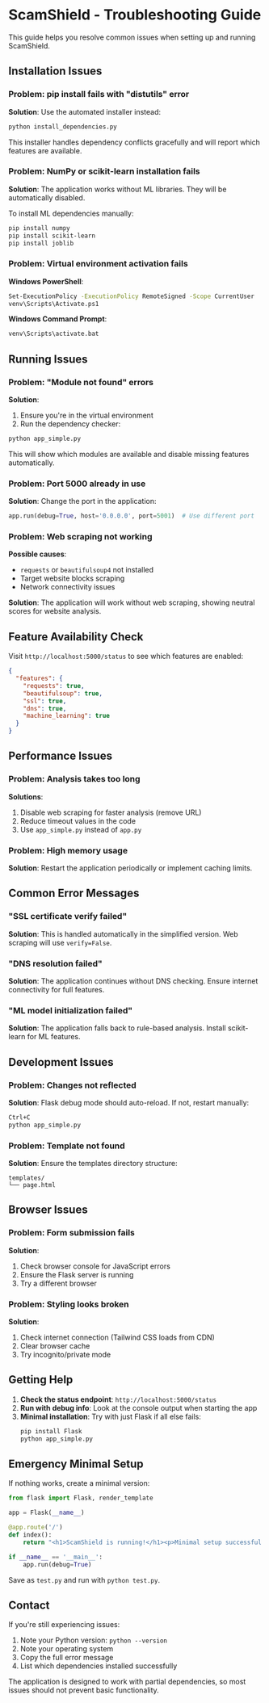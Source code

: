 # ScamShield - Troubleshooting Guide

This guide helps you resolve common issues when setting up and running ScamShield.

## Installation Issues

### Problem: pip install fails with "distutils" error
**Solution**: Use the automated installer instead:
```bash
python install_dependencies.py
```

This installer handles dependency conflicts gracefully and will report which features are available.

### Problem: NumPy or scikit-learn installation fails
**Solution**: The application works without ML libraries. They will be automatically disabled.

To install ML dependencies manually:
```bash
pip install numpy
pip install scikit-learn
pip install joblib
```

### Problem: Virtual environment activation fails
**Windows PowerShell**: 
```bash
Set-ExecutionPolicy -ExecutionPolicy RemoteSigned -Scope CurrentUser
venv\Scripts\Activate.ps1
```

**Windows Command Prompt**:
```bash
venv\Scripts\activate.bat
```

## Running Issues

### Problem: "Module not found" errors
**Solution**: 
1. Ensure you're in the virtual environment
2. Run the dependency checker:
```bash
python app_simple.py
```

This will show which modules are available and disable missing features automatically.

### Problem: Port 5000 already in use
**Solution**: Change the port in the application:
```python
app.run(debug=True, host='0.0.0.0', port=5001)  # Use different port
```

### Problem: Web scraping not working
**Possible causes**:
- `requests` or `beautifulsoup4` not installed
- Target website blocks scraping
- Network connectivity issues

**Solution**: The application will work without web scraping, showing neutral scores for website analysis.

## Feature Availability Check

Visit `http://localhost:5000/status` to see which features are enabled:

```json
{
  "features": {
    "requests": true,
    "beautifulsoup": true,
    "ssl": true,
    "dns": true,
    "machine_learning": true
  }
}
```

## Performance Issues

### Problem: Analysis takes too long
**Solutions**:
1. Disable web scraping for faster analysis (remove URL)
2. Reduce timeout values in the code
3. Use `app_simple.py` instead of `app.py`

### Problem: High memory usage
**Solution**: Restart the application periodically or implement caching limits.

## Common Error Messages

### "SSL certificate verify failed"
**Solution**: This is handled automatically in the simplified version. Web scraping will use `verify=False`.

### "DNS resolution failed"
**Solution**: The application continues without DNS checking. Ensure internet connectivity for full features.

### "ML model initialization failed"
**Solution**: The application falls back to rule-based analysis. Install scikit-learn for ML features.

## Development Issues

### Problem: Changes not reflected
**Solution**: Flask debug mode should auto-reload. If not, restart manually:
```bash
Ctrl+C
python app_simple.py
```

### Problem: Template not found
**Solution**: Ensure the templates directory structure:
```
templates/
└── page.html
```

## Browser Issues

### Problem: Form submission fails
**Solution**: 
1. Check browser console for JavaScript errors
2. Ensure the Flask server is running
3. Try a different browser

### Problem: Styling looks broken
**Solution**: 
1. Check internet connection (Tailwind CSS loads from CDN)
2. Clear browser cache
3. Try incognito/private mode

## Getting Help

1. **Check the status endpoint**: `http://localhost:5000/status`
2. **Run with debug info**: Look at the console output when starting the app
3. **Minimal installation**: Try with just Flask if all else fails:
   ```bash
   pip install Flask
   python app_simple.py
   ```

## Emergency Minimal Setup

If nothing works, create a minimal version:

```python
from flask import Flask, render_template

app = Flask(__name__)

@app.route('/')
def index():
    return "<h1>ScamShield is running!</h1><p>Minimal setup successful.</p>"

if __name__ == '__main__':
    app.run(debug=True)
```

Save as `test.py` and run with `python test.py`.

## Contact

If you're still experiencing issues:
1. Note your Python version: `python --version`
2. Note your operating system
3. Copy the full error message
4. List which dependencies installed successfully

The application is designed to work with partial dependencies, so most issues should not prevent basic functionality.

